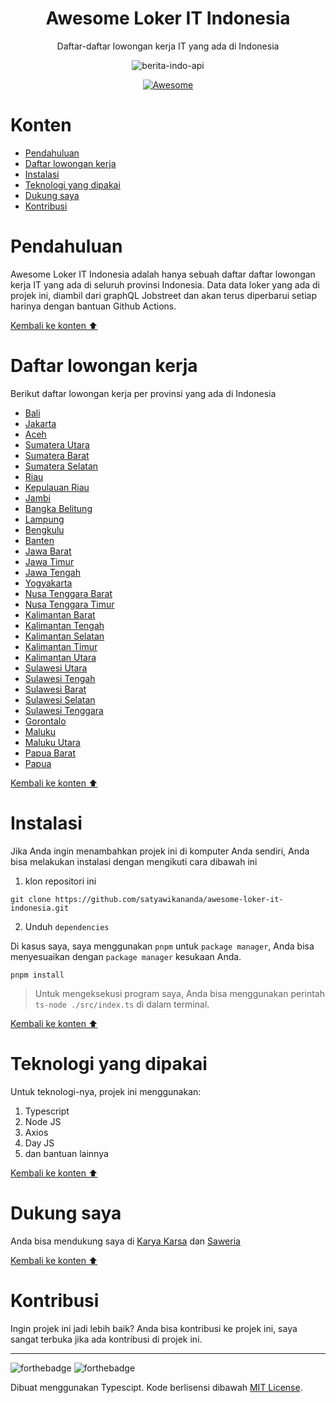 <div align="center">
<h1>Awesome Loker IT Indonesia</h1>

<p>Daftar-daftar lowongan kerja IT yang ada di Indonesia</p>

![berita-indo-api](https://socialify.git.ci/satyawikananda/berita-indo-api/image?description=1&forks=1&issues=1&logo=https%3A%2F%2Fi.pinimg.com%2Foriginals%2F26%2F91%2Ff2%2F2691f2fa1a0f078f5f274edf7fea6763.png&owner=1&pulls=1&stargazers=1&theme=Light)

[![Awesome](https://awesome.re/badge-flat2.svg)](https://https://github.com/satyawikananda/awesome-loker-it-indonesia#readme)

</div>

# Konten

* [Pendahuluan](#pendahuluan)
* [Daftar lowongan kerja](#daftar-lowongan-kerja)
* [Instalasi](#instalasi)
* [Teknologi yang dipakai](#teknologi-yang-dipakai)
* [Dukung saya](#dukung-saya)
* [Kontribusi](#kontribusi)

# Pendahuluan

Awesome Loker IT Indonesia adalah hanya sebuah daftar daftar lowongan kerja IT yang ada di seluruh provinsi Indonesia. Data data loker yang ada di projek ini, diambil dari graphQL Jobstreet dan akan terus diperbarui setiap harinya dengan bantuan Github Actions.

[Kembali ke konten ⬆](#konten)

# Daftar lowongan kerja

Berikut daftar lowongan kerja per provinsi yang ada di Indonesia

* [Bali](./loker/loker-bali.md)
* [Jakarta](./loker/loker-jakarta.md)
* [Aceh](./loker/loker-aceh.md)
* [Sumatera Utara](./loker/loker-sumatera-utara.md)
* [Sumatera Barat](./loker/loker-sumatera-barat.md)
* [Sumatera Selatan](./loker/loker-sumatera-selatan.md)
* [Riau](./loker/loker-riau.md)
* [Kepulauan Riau](./loker/loker-kepulauan-riau.md)
* [Jambi](./loker/loker-jambi.md)
* [Bangka Belitung](./loker/loker-bangka-belitung.md)
* [Lampung](./loker/loker-lampung.md)
* [Bengkulu](./loker/loker-bengkulu.md)
* [Banten](./loker/loker-banten.md)
* [Jawa Barat](./loker/loker-jawa-barat.md)
* [Jawa Timur](./loker/loker-jawa-timur.md)
* [Jawa Tengah](./loker/loker-jawa-tengah.md)
* [Yogyakarta](./loker/loker-yogyakarta.md)
* [Nusa Tenggara Barat](./loker/loker-nusa-tenggara-barat.md)
* [Nusa Tenggara Timur](./loker/loker-nusa-tenggara-timur.md)
* [Kalimantan Barat](./loker/loker-kalimantan-barat.md)
* [Kalimantan Tengah](./loker/loker-kalimantan-tengah.md)
* [Kalimantan Selatan](./loker/loker-kalimantan-selatan.md)
* [Kalimantan Timur](./loker/loker-kalimantan-timur.md)
* [Kalimantan Utara](./loker/loker-kalimantan-utara.md)
* [Sulawesi Utara](./loker/loker-sulawesi-utara.md)
* [Sulawesi Tengah](./loker/loker-sulawesi-tengah.md)
* [Sulawesi Barat](./loker/loker-sulawesi-barat.md)
* [Sulawesi Selatan](./loker/loker-sulawesi-selatan.md)
* [Sulawesi Tenggara](./loker/loker-sulawesi-tenggara.md)
* [Gorontalo](./loker/loker-gorontalo.md)
* [Maluku](./loker/loker-maluku.md)
* [Maluku Utara](./loker/loker-maluku-utara.md)
* [Papua Barat](./loker/loker-papua-barat.md)
* [Papua](./loker/loker-papua.md)

[Kembali ke konten ⬆](#konten)

# Instalasi

Jika Anda ingin menambahkan projek ini di komputer Anda sendiri, Anda bisa melakukan instalasi dengan mengikuti cara dibawah ini

1. klon repositori ini

```
git clone https://github.com/satyawikananda/awesome-loker-it-indonesia.git
```

2. Unduh `dependencies`

Di kasus saya, saya menggunakan `pnpm` untuk `package manager`, Anda bisa menyesuaikan dengan `package manager` kesukaan Anda.

```
pnpm install
```

> Untuk mengeksekusi program saya, Anda bisa menggunakan perintah `ts-node ./src/index.ts` di dalam terminal.

[Kembali ke konten ⬆](#konten)

# Teknologi yang dipakai

Untuk teknologi-nya, projek ini menggunakan:

1. Typescript
2. Node JS
3. Axios
4. Day JS
5. dan bantuan lainnya

[Kembali ke konten ⬆](#konten)

# Dukung saya

Anda bisa mendukung saya di [Karya Karsa](https://karyakarsa.com/satyawikananda) dan [Saweria](https://saweria.co/satyawikananda/)

[Kembali ke konten ⬆](#konten)

# Kontribusi

Ingin projek ini jadi lebih baik? Anda bisa kontribusi ke projek ini, saya sangat terbuka jika ada kontribusi di projek ini.

---

![forthebadge](https://forthebadge.com/images/badges/built-with-love.svg)
![forthebadge](https://forthebadge.com/images/badges/made-with-typescript.svg)

Dibuat menggunakan Typescipt. Kode berlisensi dibawah [MIT License](https://raw.githubusercontent.com/satyawikananda/awesome-loker-it-indonesia/main/LICENSE?token=AH44ZFF4GHAMNS4WIL4FCC3ADZ4F6).